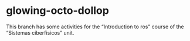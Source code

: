 # glowing-octo-dollop
This branch has some activities for the “Introduction to ros” course of the “Sistemas ciberfisicos” unit.
